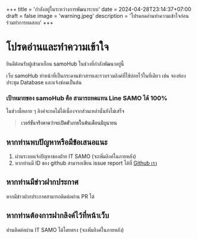 +++
title = 'กำลังอยู่ในระหว่างการพัฒนาระบบ'
date = 2024-04-28T23:14:37+07:00
draft = false
image = 'warning.jpeg'
description = 'โปรดกดอ่านทำความเข้าใจก่อนร่วมทำการทดสอบ'
+++

# โปรดอ่านและทำความเข้าใจ

ยินดีต้อนรับผู้เข้ามาเยือน samoHub ในช่วงที่กำลังพัฒนาอยู่นี้

เว็บ samoHub ทำหน้าที่เป็นกระดานข่าวสารและรวบรวมลิงค์ที่ใช้บ่อยไว้ในที่เดียว เช่น จองห้องประชุม Database และแจ้งซ่อมเป็นต้น

### เป้าหมายของ samoHub คือ สามารถทดแทน Line SAMO ได้ 100% 

ในช่วงนี้หลาย ๆ ลิงค์จะกดไม่ได้เนื่องจากส่วนเหล่านั้นยังไม่เสร็จ

> **เวอร์ชันจริงคาดว่าจะเปิดตัวภายในต้นเดือนมิถุนายน**

## หากท่านพบปัญหาหรือมีข้อเสนอแนะ

1. ผ่านระบบแจ้งปัญหาของฝ่าย IT SAMO (จะเพิ่มลิงค์ในภายหลัง)
2. หากท่านมี ID ของ github สามารถเขียน issue report ได้ที่ [Github เรา](https://github.com/MD-KKU-SAMO/samoHub/issues)

## หากท่านมีข่าวฝากประกาศ

หากมีข่าวฝากประกาศสามารถติดต่อผ่าน PR ได้

## หากท่านต้องการฝากลิงค์ไว้ที่หน้าเว็บ

ท่านติดต่อผ่าน IT SAMO ได้โดยตรง (จะเพิ่มลิงค์ในภายหลัง)